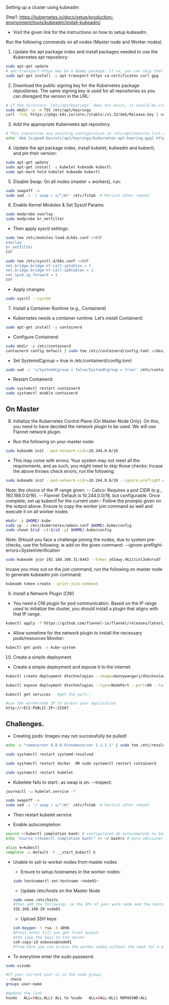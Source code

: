 Setting up a cluster using kubeadm

Step1: https://kubernetes.io/docs/setup/production-environment/tools/kubeadm/install-kubeadm/
- Visit the given link for the instructions on how to setup kubeadm.

Run the following commands on all nodes (Master node and Worker nodes)

1. Update the apt package index and install packages needed to use the Kubernetes apt repository:
```bash
sudo apt-get update
# apt-transport-https may be a dummy package; if so, you can skip that package
sudo apt-get install -y apt-transport-https ca-certificates curl gpg
```

2. Download the public signing key for the Kubernetes package repositories. The same signing key is used for all repositories so you can disregard the version in the URL:
```bash
# If the directory `/etc/apt/keyrings` does not exist, it should be created before the curl command, read the note below.
sudo mkdir -p -m 755 /etc/apt/keyrings
curl -fsSL https://pkgs.k8s.io/core:/stable:/v1.32/deb/Release.key | sudo gpg --dearmor -o /etc/apt/keyrings/kubernetes-apt-keyring.gpg
```

3. Add the appropriate Kubernetes apt repository.
```bash
# This overwrites any existing configuration in /etc/apt/sources.list.d/kubernetes.list
echo 'deb [signed-by=/etc/apt/keyrings/kubernetes-apt-keyring.gpg] https://pkgs.k8s.io/core:/stable:/v1.32/deb/ /' | sudo tee /etc/apt/sources.list.d/kubernetes.list
```

4. Update the apt package index, install kubelet, kubeadm and kubectl, and pin their version:
```bash
sudo apt-get update
sudo apt-get install -y kubelet kubeadm kubectl
sudo apt-mark hold kubelet kubeadm kubectl
```

5. Disable Swap: On all nodes (master + workers), run:
```bash
sudo swapoff -a
sudo sed -i '/ swap / s/^/#/' /etc/fstab  # Persist after reboot
```

6. Enable Kernel Modules & Set Sysctl Params
```bash
sudo modprobe overlay
sudo modprobe br_netfilter
```

- Then apply sysctl settings:
```bash
sudo tee /etc/modules-load.d/k8s.conf <<EOF
overlay
br_netfilter
EOF
```
```bash
sudo tee /etc/sysctl.d/k8s.conf <<EOF
net.bridge.bridge-nf-call-iptables = 1
net.bridge.bridge-nf-call-ip6tables = 1
net.ipv4.ip_forward = 1
EOF
```
- Apply changes:
```bash
sudo sysctl --system
```

7. Install a Container Runtime (e.g., Containerd)
- Kubernetes needs a container runtime. Let’s install Containerd:
```bash
sudo apt-get install -y containerd
```
- Configure Containerd:
```bash
sudo mkdir -p /etc/containerd
containerd config default | sudo tee /etc/containerd/config.toml >/dev/null
```
- Set SystemdCgroup = true in /etc/containerd/config.toml:
```bash
sudo sed -i 's/SystemdCgroup = false/SystemdCgroup = true/' /etc/containerd/config.toml
```

- Restart Containerd:
```bash
sudo systemctl restart containerd
sudo systemctl enable containerd
```

## On Master 
8. Initialize the Kubernetes Control Plane (On Master Node Only). On this, you need to have decided the network plugin to be used. We will use Flannel network plugin.
- Run the following on your master node:
```bash
sudo kubeadm init --pod-network-cidr=10.244.0.0/16

```
- This may come with errors: Your system may not meet all the requirements, and as such, you might need to skip those checks: Incase the above throws check errors, run the following:
```bash
sudo kubeadm init --pod-network-cidr=10.244.0.0/16 --ignore-preflight-errors=SystemVerification
```
Note: the choice of the IP range given:
-- Calico: Requires a pod CIDR (e.g., 192.168.0.0/16).
-- Flannel: Default is 10.244.0.0/16, but configurable.
Once complete, set up kubectl for the current user:- Follow the prompts given on the output above. Ensure to copy the worker join command as well and execute it on all worker nodes 
```bash
mkdir -p $HOME/.kube
sudo cp -i /etc/kubernetes/admin.conf $HOME/.kube/config
sudo chown $(id -u):$(id -g) $HOME/.kube/config
```

Note: SHould you face a challenge joining the nodes, due to system pre-checks, use the following: ie add on the given command: --ignore-preflight-errors=SystemVerification
```bash
sudo kubeadm join 192.168.100.31:6443 --token z63awy.4k2itinl3o6nrud7 --discovery-token-ca-cert-hash sha256:b1f0de577aed4d34d516e0023f7427e4ad9a959c3b0a3b4101b97031b6178e7d --ignore-preflight-errors=SystemVerification
```

Incase you miss out on the join command, run the following on master node to generate kubeadm join command:
```bash
kubeadm token create --print-join-command
```

9. Install a Network Plugin (CNI)
- You need a CNI plugin for pod communication. Based on the IP range used to initialize the cluster, you should install a plugin that aligns with that IP range.
```bash
kubectl apply -f https://github.com/flannel-io/flannel/releases/latest/download/kube-flannel.yml
```
- Allow sometime for the network plugin to install the necessary pods/resources
Monitor:
```bash
kubectl get pods -n kube-system
```



10. Create a simple deployment.
- Create a simple deployment and expose it to the internet.
```bash
kubectl create deployment dtechnologies --image=dannywangari/dtechnologies:2.0.1 --replicas=2

kubectl expose deployment dtechnologies --type=NodePort --port=80 --target-port=8000

kubectl get services   #get the port:: 

#use the workernode IP to access your application
http://<EC2-PUBLIC-IP>:31567
```



## Challenges. 
- Creating pods: Images may not successfully be pulled!
```bash
echo -e "nameserver 8.8.8.8\nnameserver 1.1.1.1" | sudo tee /etc/resolv.conf

sudo systemctl restart systemd-resolved

sudo systemctl restart docker  OR sudo systemctl restart containerd

sudo systemctl restart kubelet
```


- Kubelete fails to start:: as swap is on.
--inspect:
```bash
journactl -u kubelet.service -f
```
```bash
sudo swapoff -a
sudo sed -i '/ swap / s/^/#/' /etc/fstab  # Persist after reboot
```
- Then restart kubelet service

- Enable autocompletion
```bash
source <(kubectl completion bash) # configuração de autocomplete no bash do shell atual, o pacote bash-completion precisa ter sido instalado primeiro.
echo "source <(kubectl completion bash)" >> ~/.bashrc # para adicionar o autocomplete permanentemente no seu shell bash.

alias k=kubectl
complete -o default -F __start_kubectl k
```

- Unable to ssh to worker nodes from master nodes
    - Ensure to setup hostnames in the worker nodes:
    ```bash
    sudo hostnamectl set-hostname <node01>
    ```
    - Update /etc/hosts on the Master Node
    ```bash
    sudo nano /etc/hosts
    #then add the following: ie the IPs of your work node and the hostname
    192.168.100.29 node01
    ```
    - Upload SSH keys
    ```bash
    ssh-keygen -t rsa -b 4096
    #Press enter till you get final output
    #the copy the keys to the server
    ssh-copy-id osboxes@node01
    #from here you can access the worker nodes without the need for a password.
    ```

- To everytime enter the sudo password. 
```bash
sudo visudo

#If your current user is in the sudo group:
- check
groups user-name

#Update the line 
%sudo   ALL=(ALL:ALL) ALL to %sudo   ALL=(ALL:ALL) NOPASSWD:ALL
```


